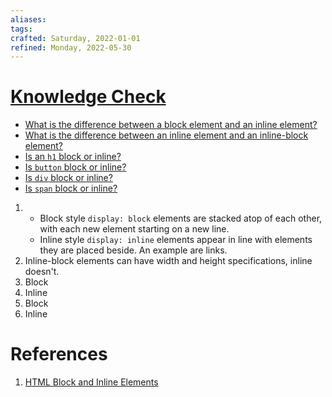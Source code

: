 ```yaml
---
aliases: 
tags: 
crafted: Saturday, 2022-01-01
refined: Monday, 2022-05-30
---
```


# [Knowledge Check](https://www.theodinproject.com/paths/foundations/courses/foundations/lessons/block-and-inline#knowledge-check)

- [What is the difference between a block element and an inline element?](https://www.theodinproject.com/paths/foundations/courses/foundations/lessons/block-and-inline#block-inline-difference)
- [What is the difference between an inline element and an inline-block element?](https://www.digitalocean.com/community/tutorials/css-display-inline-vs-inline-block)
- [Is an `h1` block or inline?](https://www.w3schools.com/html/html_blocks.asp)
- [Is `button` block or inline?](https://www.w3schools.com/html/html_blocks.asp)
- [Is `div` block or inline?](https://www.w3schools.com/html/html_blocks.asp)
- [Is `span` block or inline?](https://www.w3schools.com/html/html_blocks.asp)

1. - Block style `display: block` elements are stacked atop of each other, with each new element starting on a new line.
   - Inline style `display: inline` elements appear in line with elements they are placed beside. An example are links.
2. Inline-block elements can have width and height specifications, inline doesn't.
3. Block
4. Inline
5. Block
6. Inline

# References

1. [HTML Block and Inline Elements](https://www.w3schools.com/html/html_blocks.asp)
